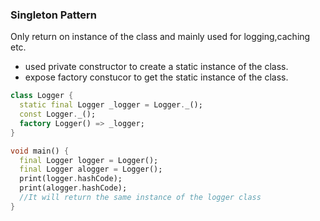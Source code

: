 ### Singleton Pattern

Only return on instance of the class and mainly used for logging,caching etc.
- used private constructor to create a static instance of the class.
- expose factory constucor to get the static instance of the class.


```dart
class Logger {
  static final Logger _logger = Logger._();
  const Logger._();
  factory Logger() => _logger;
}

void main() {
  final Logger logger = Logger();
  final Logger alogger = Logger();
  print(logger.hashCode);
  print(alogger.hashCode);
  //It will return the same instance of the logger class
}
```
